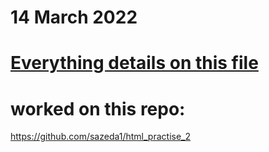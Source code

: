 # 14 March 2022
# [Everything details on this file](https://docs.google.com/document/d/1cWfuGaFBGfdce8fyUDsjIsPp3VrHktx3AXvBE-Ly_Nk/edit?usp=sharing)
# worked on this repo:
https://github.com/sazeda1/html_practise_2

